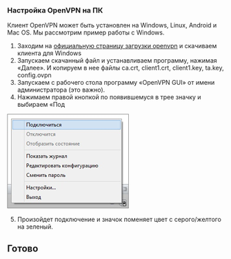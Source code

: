 ### Настройка OpenVPN на ПК
Клиент OpenVPN может быть установлен на Windows, Linux, Android и Mac OS. Мы рассмотрим пример работы с Windows.
1. Заходим на [официальную страницу загрузки openvpn](https://openvpn.net/index.php/open-source/downloads.html) и скачиваем клиента для Windows
2. Запускаем скачанный файл и устанавливаем программу, нажимая «Далее». И копируем в нее файлы ca.crt, client1.crt, client1.key, ta.key, config.ovpn
3. Запускаем с рабочего стола программу «OpenVPN GUI» от имени администратора (это важно).
4. Нажимаем правой кнопкой по появившемуся в трее значку и выбираем «Под

![openvpn.png](./png/openvpn-connect.jpg)

5. Произойдет подключение и значок поменяет цвет с серого/желтого на зеленый.
## Готово
